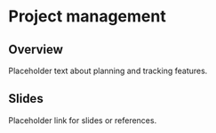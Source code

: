 
# Project management

## Overview

Placeholder text about planning and tracking features.

## Slides

Placeholder link for slides or references.